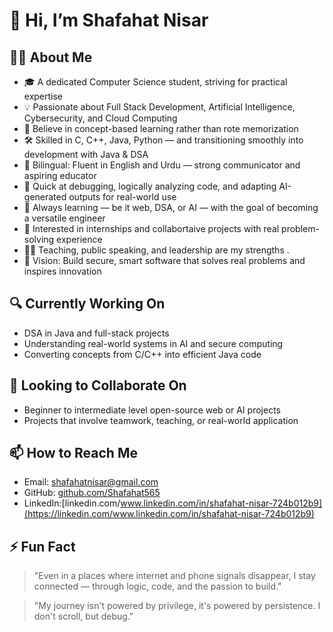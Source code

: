 # 👋 Hi, I’m Shafahat Nisar

## 👨‍💻 About Me

- 🎓 A dedicated Computer Science student, striving for practical expertise  
- 💡 Passionate about Full Stack Development, Artificial Intelligence, Cybersecurity, and Cloud Computing  
- 🧠 Believe in concept-based learning rather than rote memorization  
- 🛠️ Skilled in C, C++, Java, Python — and transitioning smoothly into development with Java & DSA  
- 💬 Bilingual: Fluent in English and Urdu — strong communicator and aspiring educator  
- 🧩 Quick at debugging, logically analyzing code, and adapting AI-generated outputs for real-world use  
- 📘 Always learning — be it web, DSA, or AI — with the goal of becoming a versatile engineer  
- 💼 Interested in internships and collabortaive projects with real problem-solving experience  
- 👨‍🏫 Teaching, public speaking, and leadership are my strengths .
- 🎯 Vision: Build secure, smart software that solves real problems and inspires innovation  

## 🔍 Currently Working On
- DSA in Java and full-stack projects  
- Understanding real-world systems in AI and secure computing  
- Converting concepts from C/C++ into efficient Java code  

## 🤝 Looking to Collaborate On
- Beginner to intermediate level open-source web or AI projects  
- Projects that involve teamwork, teaching, or real-world application  

## 📫 How to Reach Me
- Email: shafahatnisar@gmail.com  
- GitHub: [github.com/Shafahat565](https://github.com/Shafahat565)
- LinkedIn:[linkedin.com/www.linkedin.com/in/shafahat-nisar-724b012b9](https://linkedin.com/www.linkedin.com/in/shafahat-nisar-724b012b9)

## ⚡ Fun Fact
> "Even in a places where internet and phone signals disappear, I stay connected — through logic, code, and the passion to build."

> "My journey isn't powered by privilege, it's powered by persistence. I don't scroll, but debug."
